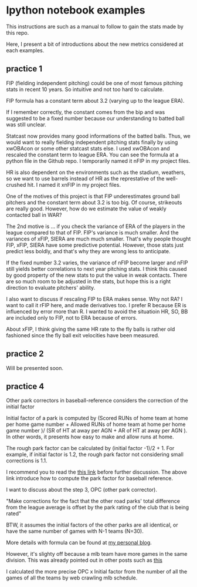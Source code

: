 # Ipython notebook examples 

This instructions are such as a manual to follow to gain the stats made by this repo. 

Here, I present a bit of introductions about the new metrics considered at each examples. 

## practice 1

FIP (fielding independent pitching) could be one of most famous pitching stats in recent 10 years. So intuitive and not too hard to calculate. 

FIP formula has a constant term about 3.2 (varying up to the league ERA).

If I remember correctly, the constant comes from the bip and was suggested to be a fixed number because our understanding to batted ball was still unclear. 

Statcast now provides many good informations of the batted balls. Thus, we would want to really fielding independent pitching stats finally by using xwOBAcon or some other statcast stats else. I used xwOBAcon and rescaled the constant term to league ERA. You can see the formula at a python file in the Github repo. I temporarily named it nFIP in my project files. 

HR is also dependent on the environments such as the stadium, weathers, so we want to use barrels instead of HR as the represtative of the well-crushed hit. I named it xnFIP in my project files. 


One of the motives of this project is that FIP underestimates ground ball pitchers and the constant term about 3.2 is too big. Of course, strikeouts are really good. However, how do we estimate the value of weakly contacted ball in WAR?

The 2nd motive is ... if you check the variance of ERA of the players in the league compared to that of FIP. FIP's variance is much smaller. And the variances of xFIP, SIERA are much much smaller. That's why people thought FIP, xFIP, SIERA have some predictive potential. However, those stats just predict less boldly, and that's why they are wrong less to anticipate.

If the fixed number 3.2 varies, the variance of nFIP become larger and nFIP still yields better correlations to next year pitching stats. I think this caused by good property of the new stats to put the value in weak contacts. There are so much room to be adjusted in the stats, but hope this is a right direction to evaluate pitchers' ability. 

I also want to discuss if rescaling FIP to ERA makes sense. Why not RA? I want to call it rFIP here, and made derivatives too.  I prefer R because ER is influenced by error more than R. I wanted to avoid the situatioin HR, SO, BB are included only to FIP, not to ERA because of errors.

About xFIP, I think giving the same HR rate to the fly balls is rather old fashioned since the fly ball exit velocities have been measured.

## practice 2

Will be presented soon. 


## practice 4 

Other park correctors in baseball-reference considers the correction of the initial factor 

Initial factor of a park is computed by (Scored RUNs of home team at home per home game number + Allowed RUNs of home team at home per home game number )/ (SR of HT at away per AGN + AR of HT at away per AGN ). In other words, it presents how easy to make and allow runs at home.

The rough park factor can be calculated by (initial factor -1)/2 + 1. For example, if initial factor is 1.2, the rough park factor not considering small corrections is 1.1.

I recommend you to read the [this link](https://www.baseball-reference.com/about/parkadjust.shtml) before further discussion. The above link introduce how to compute the park factor for baseball reference. 

I want to discuss about the step 3, OPC (other park corrector).

"Make corrections for the fact that the other road parks' total difference from the league average is offset by the park rating of the club that is being rated"

BTW, it assumes the initial factors of the other parks are all identical, or have the same number of games with N-1 teams (N=30).

More details with formula can be found at [my personal blog](http://physhik.com/opc/).

However, it's slighty off because a mlb team have more games in the same division. This was already pointed out in other posts such as [this](https://www.reddit.com/r/Sabermetrics/comments/4kjlw9/are_park_factors_real/) 

I calculated the more precise OPC x Initial factor from the number of all the games of all the teams by web crawling mlb schedule.
